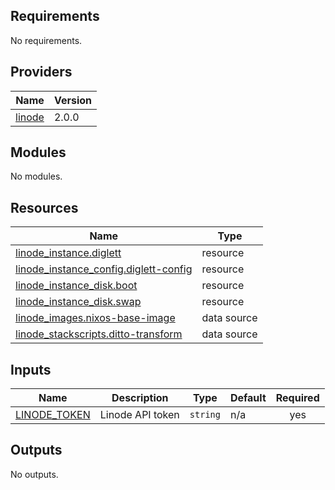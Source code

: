 <!-- BEGIN_TF_DOCS -->

## Requirements

No requirements.

## Providers

| Name                                                      | Version |
| --------------------------------------------------------- | ------- |
| <a name="provider_linode"></a> [linode](#provider_linode) | 2.0.0   |

## Modules

No modules.

## Resources

| Name                                                                                                                                 | Type        |
| ------------------------------------------------------------------------------------------------------------------------------------ | ----------- |
| [linode_instance.diglett](https://registry.terraform.io/providers/linode/linode/latest/docs/resources/instance)                      | resource    |
| [linode_instance_config.diglett-config](https://registry.terraform.io/providers/linode/linode/latest/docs/resources/instance_config) | resource    |
| [linode_instance_disk.boot](https://registry.terraform.io/providers/linode/linode/latest/docs/resources/instance_disk)               | resource    |
| [linode_instance_disk.swap](https://registry.terraform.io/providers/linode/linode/latest/docs/resources/instance_disk)               | resource    |
| [linode_images.nixos-base-image](https://registry.terraform.io/providers/linode/linode/latest/docs/data-sources/images)              | data source |
| [linode_stackscripts.ditto-transform](https://registry.terraform.io/providers/linode/linode/latest/docs/data-sources/stackscripts)   | data source |

## Inputs

| Name                                                                  | Description      | Type     | Default | Required |
| --------------------------------------------------------------------- | ---------------- | -------- | ------- | :------: |
| <a name="input_LINODE_TOKEN"></a> [LINODE_TOKEN](#input_LINODE_TOKEN) | Linode API token | `string` | n/a     |   yes    |

## Outputs

No outputs.

<!-- END_TF_DOCS -->
